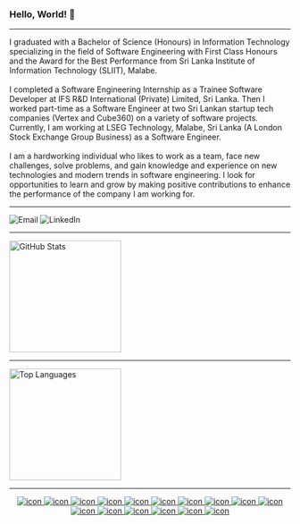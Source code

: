 <!--suppress HtmlDeprecatedAttribute -->
<div align='left'>
  <h3>
    Hello, World! 👋
  </h3>
</div>
<hr/>
<div>
  <div align='left'>
    I graduated with a Bachelor of Science (Honours) in Information Technology specializing in the field of Software
    Engineering with First Class Honours and the Award for the Best Performance from Sri Lanka Institute of Information
    Technology (SLIIT), Malabe.
  </div>
  <br/>
  <div align='left'>
    I completed a Software Engineering Internship as a Trainee Software Developer at IFS R&D International (Private)
    Limited, Sri Lanka. Then I worked part-time as a Software Engineer at two Sri Lankan startup tech companies (Vertex
    and Cube360) on a variety of software projects. Currently, I am working at LSEG Technology, Malabe, Sri Lanka (A
    London Stock Exchange Group Business) as a Software Engineer.
  </div>
  <br/>
  <div align='left'>
    I am a hardworking individual who likes to work as a team, face new challenges, solve problems, and gain knowledge
    and experience on new technologies and modern trends in software engineering. I look for opportunities to learn and
    grow by making positive contributions to enhance the performance of the company I am working for.
  </div>
</div>
<hr/>
<div align='left'>
  <a href='mailto:tharindarajapakshe@y7mail.com'
     target='_blank'
     style='text-decoration: none'>
    <img alt='Email'
         src='https://img.shields.io/badge/-Email-0D1117?style=for-the-badge&logo=gmail&logoColor=F0DB4F'>
  </a>
  <a href='https://www.linkedin.com/in/tharinda-rajapaksha'
     target='_blank'
     style='text-decoration: none'>
    <img alt='LinkedIn'
         src='https://img.shields.io/badge/-LinkedIn-0D1117?style=for-the-badge&logo=linkedin&logoColor=F0DB4F'>
  </a>
</div>
<hr/>
<div align='left'>
  <a href='#'>
    <img alt='GitHub Stats'
         src='https://github-readme-stats.vercel.app/api?username=TharindaNimnajith&show_icons=true&include_all_commits=true&count_private=true&theme=react&hide_border=true&bg_color=0D1117&title_color=F0DB4F&icon_color=F0DB4F'
         height='200'/>
  </a>
</div>
<hr/>
<div align='left'>
  <a href='#'>
    <img alt='Top Languages'
         src='https://github-readme-stats.vercel.app/api/top-langs/?username=TharindaNimnajith&langs_count=10&layout=compact&theme=react&hide_border=true&bg_color=0D1117&title_color=F0DB4F&icon_color=F0DB4F'
         height='200'/>
  </a>
</div>
<hr/>
<div align='center'>
  <a href='#'>
    <img alt='icon'
         src='https://img.shields.io/badge/Python-0D1117?style=flat-square&logo=Python&logoColor=F0DB4F'>
  </a>
  <a href='#'>
    <img alt='icon'
         src='https://img.shields.io/badge/SQL%20-%230D1117.svg?style=flat-square&logo=amazon-dynamodb&logoColor=F0DB4F'>
  </a>
  <a href='#'>
    <img alt='icon'
         src='https://img.shields.io/badge/MongoDB-0D1117?style=flat-square&logo=mongodb&logoColor=F0DB4F'>
  </a>
  <a href='#'>
    <img alt='icon'
         src='https://img.shields.io/badge/JavaScript-0D1117?style=flat-square&logo=javascript&logoColor=F0DB4F'>
  </a>
  <a href='#'>
    <img alt='icon'
         src='https://img.shields.io/badge/TypeScript-0D1117?style=flat-square&logo=typescript&logoColor=F0DB4F'>
  </a>
  <a href='#'>
    <img alt='icon'
         src='https://img.shields.io/badge/React-0D1117?style=flat-square&logo=react&logoColor=F0DB4F'>
  </a>
  <a href='#'>
    <img alt='icon'
         src='https://img.shields.io/badge/Nodejs-0D1117?style=flat-square&logo=Node.js&logoColor=F0DB4F'>
  </a>
  <a href='#'>
    <img alt='icon'
         src='https://img.shields.io/badge/HTML5-0D1117?style=flat-square&logo=html5&logoColor=F0DB4F'>
  </a>
  <a href='#'>
    <img alt='icon'
         src='https://img.shields.io/badge/CSS3-0D1117?style=flat-square&logo=css3&logoColor=F0DB4F'>
  </a>
  <a href='#'>
    <img alt='icon'
         src='https://img.shields.io/badge/Git-0D1117?style=flat-square&logo=git&logoColor=F0DB4F'>
  </a>
  <a href='#'>
    <img alt='icon'
         src='https://img.shields.io/badge/GitHub-0D1117?style=flat-square&logo=github&logoColor=F0DB4F'>
  </a>
  <a href='#'>
    <img alt='icon'
         src='https://img.shields.io/badge/Markdown-%230D1117.svg?style=flat-square&logo=markdown&logoColor=F0DB4F'>
  </a>
  <a href='#'>
    <img alt='icon'
         src='https://img.shields.io/badge/Docker-0D1117?style=flat-square&logo=docker&logoColor=F0DB4F'>
  </a>
  <a href='#'>
    <img alt='icon'
         src='https://img.shields.io/badge/Heroku-0D1117?style=flat-square&logo=heroku&logoColor=F0DB4F'>
  </a>
  <a href='#'>
    <img alt='icon'
         src='https://img.shields.io/badge/Microsoft%20Azure-0D1117?style=flat-square&logo=microsoft-azure&logoColor=F0DB4F'>
  </a>
  <a href='#'>
    <img alt='icon'
         src='https://img.shields.io/badge/Amazon%20AWS-0D1117?style=flat-square&logo=amazon-aws&logoColor=F0DB4F'>
  </a>
</div>
